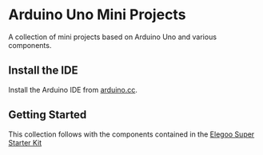 # Arduino Uno Mini Projects

A collection of mini projects based on Arduino Uno and various components.

## Install the IDE
Install the Arduino IDE from [arduino.cc](https://www.arduino.cc/en/software).

## Getting Started

This collection follows with the components contained in the [Elegoo Super Starter Kit](https://www.elegoo.com/products/elegoo-uno-r3-super-starter-kit)

